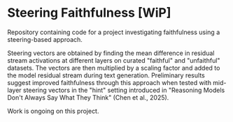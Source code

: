 # Steering Faithfulness [WiP]
Repository containing code for a project investigating faithfulness using a steering-based approach. 

Steering vectors are obtained by finding the mean difference in residual stream activations at different layers on curated "faithful" and "unfaithful" datasets. The vectors are then multiplied by a scaling factor and added to the model residual stream during text generation. Preliminary results suggest improved faithfulness through this approach when tested with mid-layer steering vectors in the "hint" setting introduced in "Reasoning Models Don't Always Say What They Think" (Chen et al., 2025).

Work is ongoing on this project. 

